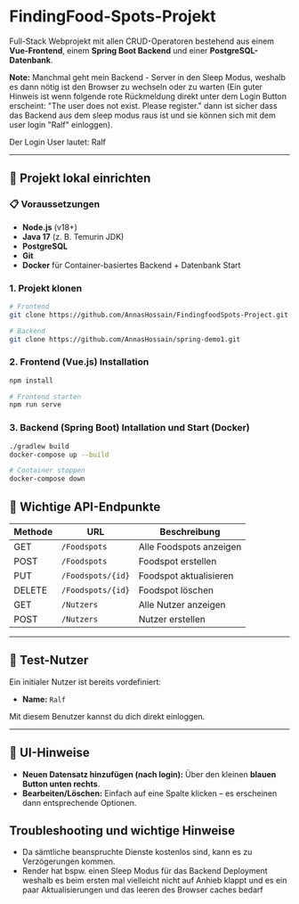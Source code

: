 # FindingFood-Spots-Projekt

Full-Stack Webprojekt mit allen CRUD-Operatoren bestehend aus einem **Vue-Frontend**, einem **Spring Boot Backend** und einer **PostgreSQL-Datenbank**.


**Note:** Manchmal geht mein Backend - Server in den Sleep Modus, weshalb es dann nötig ist den Browser zu wechseln oder zu warten (Ein guter Hinweis ist wenn folgende rote Rückmeldung direkt unter dem Login Button erscheint: "The user does not exist. Please register." dann ist sicher dass das Backend aus dem sleep modus raus ist und sie können sich mit dem user login "Ralf" einloggen).

Der Login User lautet: Ralf

---

## 🚀 Projekt lokal einrichten


### 📋 Voraussetzungen

- **Node.js** (v18+)
- **Java 17** (z. B. Temurin JDK)
- **PostgreSQL** 
- **Git**
- **Docker** für Container-basiertes Backend + Datenbank Start

### 1. Projekt klonen
```bash
# Frontend
git clone https://github.com/AnnasHossain/FindingfoodSpots-Project.git

# Backend
git clone https://github.com/AnnasHossain/spring-demo1.git

```
### 2. Frontend (Vue.js) Installation
```bash
npm install
```
```bash
# Frontend starten
npm run serve
```

### 3. Backend (Spring Boot) Intallation und Start (Docker)
```bash
./gradlew build
docker-compose up --build
```
```bash
# Container stoppen
docker-compose down
```
## 📌 Wichtige API-Endpunkte

| Methode | URL               | Beschreibung             |
|---------|-------------------|--------------------------|
| GET     | `/Foodspots`      | Alle Foodspots anzeigen  |
| POST    | `/Foodspots`      | Foodspot erstellen       |
| PUT     | `/Foodspots/{id}` | Foodspot aktualisieren   |
| DELETE  | `/Foodspots/{id}` | Foodspot löschen         |
| GET     | `/Nutzers`        | Alle Nutzer anzeigen     |
| POST    | `/Nutzers`        | Nutzer erstellen         |

---

## 👤 Test-Nutzer

Ein initialer Nutzer ist bereits vordefiniert:
- **Name:** `Ralf`

Mit diesem Benutzer kannst du dich direkt einloggen.

---

## 🧭 UI-Hinweise

- **Neuen Datensatz hinzufügen (nach login):** Über den kleinen **blauen Button unten rechts**.
- **Bearbeiten/Löschen:** Einfach auf eine Spalte klicken – es erscheinen dann entsprechende Optionen.


## Troubleshooting und wichtige Hinweise

- Da sämtliche beanspruchte Dienste kostenlos sind, kann es zu Verzögerungen kommen.
- Render hat bspw. einen Sleep Modus für das Backend Deployment weshalb es beim ersten mal vielleicht nicht auf Anhieb klappt und es ein paar Aktualisierungen und das leeren des Browser caches bedarf
